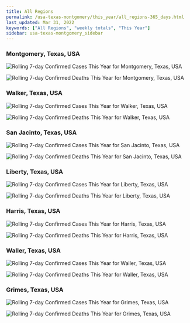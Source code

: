 ```yaml
---
title: All Regions
permalink: /usa-texas-montgomery/this_year/all_regions-365_days.html
last_updated: Mar 31, 2022
keywords: ["All Regions", "weekly totals", "This Year"]
sidebar: usa-texas-montgomery_sidebar
---
```


<h3>Montgomery, Texas, USA</h3>

![Rolling 7-day Confirmed Cases This Year for Montgomery, Texas, USA](/covid_tracker/images/graphs/usa-texas-montgomery-rolling_7_days_confirmed-365_days_graph.png)

![Rolling 7-day Confirmed Deaths This Year for Montgomery, Texas, USA](/covid_tracker/images/graphs/usa-texas-montgomery-rolling_7_days_deaths-365_days_graph.png)

<h3>Walker, Texas, USA</h3>

![Rolling 7-day Confirmed Cases This Year for Walker, Texas, USA](/covid_tracker/images/graphs/usa-texas-walker-rolling_7_days_confirmed-365_days_graph.png)

![Rolling 7-day Confirmed Deaths This Year for Walker, Texas, USA](/covid_tracker/images/graphs/usa-texas-walker-rolling_7_days_deaths-365_days_graph.png)

<h3>San Jacinto, Texas, USA</h3>

![Rolling 7-day Confirmed Cases This Year for San Jacinto, Texas, USA](/covid_tracker/images/graphs/usa-texas-san_jacinto-rolling_7_days_confirmed-365_days_graph.png)

![Rolling 7-day Confirmed Deaths This Year for San Jacinto, Texas, USA](/covid_tracker/images/graphs/usa-texas-san_jacinto-rolling_7_days_deaths-365_days_graph.png)

<h3>Liberty, Texas, USA</h3>

![Rolling 7-day Confirmed Cases This Year for Liberty, Texas, USA](/covid_tracker/images/graphs/usa-texas-liberty-rolling_7_days_confirmed-365_days_graph.png)

![Rolling 7-day Confirmed Deaths This Year for Liberty, Texas, USA](/covid_tracker/images/graphs/usa-texas-liberty-rolling_7_days_deaths-365_days_graph.png)

<h3>Harris, Texas, USA</h3>

![Rolling 7-day Confirmed Cases This Year for Harris, Texas, USA](/covid_tracker/images/graphs/usa-texas-harris-rolling_7_days_confirmed-365_days_graph.png)

![Rolling 7-day Confirmed Deaths This Year for Harris, Texas, USA](/covid_tracker/images/graphs/usa-texas-harris-rolling_7_days_deaths-365_days_graph.png)

<h3>Waller, Texas, USA</h3>

![Rolling 7-day Confirmed Cases This Year for Waller, Texas, USA](/covid_tracker/images/graphs/usa-texas-waller-rolling_7_days_confirmed-365_days_graph.png)

![Rolling 7-day Confirmed Deaths This Year for Waller, Texas, USA](/covid_tracker/images/graphs/usa-texas-waller-rolling_7_days_deaths-365_days_graph.png)

<h3>Grimes, Texas, USA</h3>

![Rolling 7-day Confirmed Cases This Year for Grimes, Texas, USA](/covid_tracker/images/graphs/usa-texas-grimes-rolling_7_days_confirmed-365_days_graph.png)

![Rolling 7-day Confirmed Deaths This Year for Grimes, Texas, USA](/covid_tracker/images/graphs/usa-texas-grimes-rolling_7_days_deaths-365_days_graph.png)
